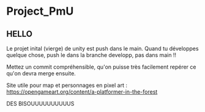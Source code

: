 # Project_PmU

## HELLO

Le projet inital (vierge) de unity est push dans le main.
Quand tu développes quelque chose, push le dans la branche developp, pas dans main !! 

Mettez un commit compréhensible, qu'on puisse très facilement repérer ce qu'on devra merge ensuite.

Site utile pour map et personnages en pixel art : 
https://opengameart.org/content/a-platformer-in-the-forest

DES  BISOUUUUUUUUUUS

